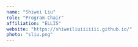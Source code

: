 ```yaml
---
name: "Shiwei Liu"
role: "Program Chair"
affiliation: "ELLIS"
website: "https://shiweiliuiiiiiii.github.io/"
photo: "sliu.png"
---
```

